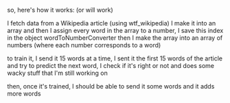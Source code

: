 so, here's how it works: (or will work)

I fetch data from a Wikipedia article (using wtf_wikipedia)
I make it into an array and then I assign every word in the array to a number, I save this index in the object wordToNumberConverter
then I make the array into an array of numbers (where each number corresponds to a word)

to train it, I send it 15 words at a time, I sent it the first 15 words of the article and try to predict the next word, I check if it's right or not and does some wacky stuff that I'm still working on

then, once it's trained, I should be able to send it some words and it adds more words